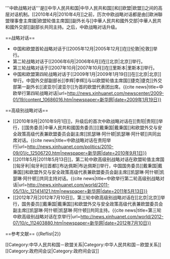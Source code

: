 '''中欧战略对话'''是[[中华人民共和国|中华人民共和国]]和[[欧盟|欧盟]]之间的高层对话机制。[[2010年4月|2010年4月]]之前，历次中欧战略对话都是由[[歐洲聯盟理事會主席國|欧盟轮值主席国]]副外长与[[中華人民共和國外交部|中華人民共和國外交部]]副部长共同主持。之后，中欧战略对话升级。

==战略对话==
* 中国和欧盟首轮战略对话于[[2005年12月|2005年12月]]在[[伦敦|伦敦]]举行。
* 第二轮战略对话于[[2006年6月|2006年6月]]在[[北京|北京]]举行。
* 第三轮战略对话于[[2007年10月|2007年10月]]在[[里斯本|里斯本]]举行。
* 中国和欧盟第四轮战略对话于[[2009年1月|2009年1月19日]]在[[北京|北京]]举行。中国外交部副部长[[李辉|李辉]]与以欧盟轮值主席国[[捷克|捷克]]外交部第一副外长[[波亚尔|波亚尔]]为首的欧盟代表团出席。<ref>{{cite news|title=中欧举行第四轮战略对话|url=http://news.xinhuanet.com/newscenter/2009-01/19/content_10686016.htm|newspaper=新华网|date=2009年1月19日}}</ref>

==高级别战略对话==
* [[2010年9月|2010年9月1日]]，升级后的首次中欧战略对话在[[贵阳|贵阳]]举行，[[国务委员|中華人民共和國国务委员]][[戴秉国|戴秉国]]和欧盟外交与安全政策高级代表兼欧盟委员会副主席[[凯瑟琳·阿什顿|凯瑟琳·阿什顿]]共同出席对话。<ref>{{cite news|title=中欧战略对话在贵阳举行|url=http://news.xinhuanet.com/politics/2010-09/01/c_12506720.htm|newspaper=新华网|date=2010年9月1日}}</ref>
* [[2011年5月|2011年5月13日]]，第二轮中欧高级别战略对话在欧盟轮值主席国[[匈牙利|匈牙利]]首都[[布达佩斯|布达佩斯]]举行，中国国务委员[[戴秉国|戴秉国]]和欧盟外交与安全政策高级代表兼欧盟委员会副主席[[凯瑟琳·阿什顿|凯瑟琳·阿什顿]]共同主持对话。<ref>{{cite news|title=中欧举行第二轮高级别战略对话|url=http://news.xinhuanet.com/world/2011-05/13/c_121414121.htm|newspaper=新华网|date=2011年5月13日}}</ref>
* [[2012年7月|2012年7月10日]]，第三轮中欧高级别战略对话在[[北京|北京]]举行，国务委员[[戴秉国|戴秉国]]和欧盟外交与安全政策高级代表兼欧盟委员会副主席[[凯瑟琳·阿什顿|凯瑟琳·阿什顿]]共同主持。<ref>{{cite news|title=第三轮中欧高级别战略对话在京举行|url=http://news.xinhuanet.com/world/2012-07/10/c_112403880.htm|newspaper=新华网|date=2012年7月10日}}</ref>

==参考文献==
{{Reflist|2}}

[[Category:中华人民共和国－欧盟关系|Category:中华人民共和国－欧盟关系]]
[[Category:政府间会议|Category:政府间会议]]